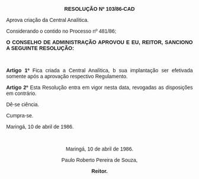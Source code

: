 <BODY>

<FONT FACE="Arial"><P ALIGN="JUSTIFY"></P>
<B><P ALIGN="CENTER">RESOLU&Ccedil;&Atilde;O Nº 103/86-CAD</P>
</B></FONT><FONT SIZE=2>
</FONT><FONT FACE="Arial"><P ALIGN="JUSTIFY">Aprova cria&ccedil;&atilde;o da Central Anal&iacute;tica.</P>
<P ALIGN="JUSTIFY"></P>
<P ALIGN="JUSTIFY">Considerando o contido no Processo nº 481/86;</P>
<P ALIGN="JUSTIFY"></P>
<B><P ALIGN="JUSTIFY">O CONSELHO DE ADMINISTRA&Ccedil;&Atilde;O APROVOU E EU, REITOR, SANCIONO A SEGUINTE RESOLU&Ccedil;&Atilde;O:</P>
</B><P ALIGN="JUSTIFY"></P>
<P ALIGN="JUSTIFY">&nbsp;</P>
<B><P ALIGN="JUSTIFY">Artigo 1º</B>  Fica criada a Central Anal&iacute;tica, b sua implanta&ccedil;&atilde;o ser efetivada somente ap&oacute;s a aprova&ccedil;&atilde;o respectivo Regulamento.</P>
<B><P ALIGN="JUSTIFY">Artigo 2º</B>  Esta Resolu&ccedil;&atilde;o entra em vigor nesta data, revogadas as disposi&ccedil;&otilde;es em contr&aacute;rio.</P>
<P ALIGN="JUSTIFY">D&ecirc;-se ci&ecirc;ncia. </P>
<P ALIGN="JUSTIFY">Cumpra-se.</P>
<P ALIGN="JUSTIFY"></P>
<P ALIGN="JUSTIFY">Maring&aacute;, 10 de abril de 1986.</P>
<P ALIGN="JUSTIFY"></P>
<P ALIGN="JUSTIFY">&nbsp;</P>
<P ALIGN="CENTER">Maring&aacute;,  10 de abril de 1986.</P>
<P ALIGN="CENTER"></P>
<P ALIGN="CENTER">Paulo Roberto Pereira de Souza,</P>
<B><P ALIGN="CENTER">Reitor.</P></B></FONT></BODY>
